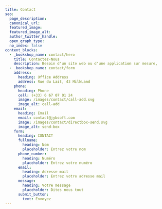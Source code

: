 ```yaml
---
title: Contact
seo:
  page_description:
  canonical_url:
  featured_image:
  featured_image_alt:
  author_twitter_handle:
  open_graph_type:
  no_index: false
content_blocks:
  - _bookshop_name: contact/hero
    title: Contactez-Nous
    description: Besoin d'un site web ou d'une application sur mesure, d'un service de maintenance ou d'un audit détaillé ? Contactez-nous pour discuter de vos besoins et obtenir un devis personnalisé.
  - _bookshop_name: contact/form
    address:
      heading: Office Address
      address: Rue du Lait, 43 MilkLand
    phone:
      heading: Phone
      cell: (+33) 6 67 07 01 24
      image: /images/contact/call-add.svg
      image_alt: call-add
    email:
      heading: Email
      email: contact@jybsoft.com
      image: /images/contact/directbox-send.svg
      image_alt: send-box
    form:
      heading: CONTACT
      fullname:
        heading: Nom
        placeholder: Entrez votre nom
      phone_number:
        heading: Numéro
        placeholder: Entrez votre numéro
      email:
        heading: Adresse mail
        placeholder: Entrez votre adresse mail
      message:
        heading: Votre message
        placeholder: Dites nous tout
      submit_button:
        text: Envoyez
---
```

